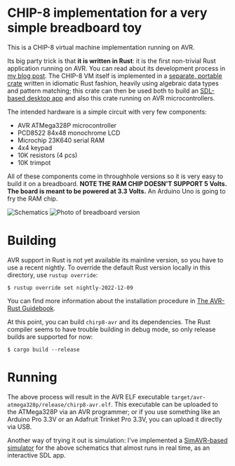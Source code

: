 # CHIP-8 implementation for a very simple breadboard toy

This is a CHIP-8 virtual machine implementation running on AVR. 

Its big party trick is that **it is written in Rust**: it is the first
non-trivial Rust application running on AVR. You can read about its
development process in [my blog post][blog]. The CHIP-8 VM itself is
implemented in a [separate, portable crate][chirp8-engine] written in
idiomatic Rust fashion, heavily using algebraic data types and pattern
matching; this crate can then be used both to build
an [SDL-based desktop app][chirp8-sdl] and also this crate running on
AVR microcontrollers.

The intended hardware is a simple circuit with very few components:

* AVR ATMega328P microcontroller
* PCD8522 84x48 monochrome LCD
* Microchip 23K640 serial RAM
* 4x4 keypad
* 10K resistors (4 pcs)
* 10K trimpot

All of these components come in throughhole versions so it is very
easy to build it on a breadboard. **NOTE THE RAM CHIP DOESN'T SUPPORT
5 Volts. The board is meant to be powered at 3.3 Volts.** An Arduino
Uno is going to fry the RAM chip.

![Schematics](board-schematics.png)
![Photo of breadboard version](https://gergo.erdi.hu/blog/2017-05-12-rust_on_avr__beyond_blinking/chip328.jpg)

# Building

AVR support in Rust is not yet available its mainline version, so you
have to use a recent nightly. To override the default Rust version
locally in this directory, use `rustup override`:

```
$ rustup override set nightly-2022-12-09
```

You can find more information about the installation procedure in
[The AVR-Rust Guidebook](https://book.avr-rust.com/002-installing-the-compiler.html).

At this point, you can build `chirp8-avr` and its
dependencies. The Rust compiler seems to have trouble building in
debug mode, so only release builds are supported for now:

```
$ cargo build --release
```

# Running

The above process will result in the AVR ELF executable
`target/avr-atmega328p/release/chirp8-avr.elf`. This executable can be
uploaded to the ATMega328P via an AVR programmer; or if you use
something like an Arduino Pro 3.3V or an Adafruit Trinket Pro 3.3V,
you can upload it directly via USB.

Another way of trying it out is simulation: I've implemented
a [SimAVR-based simulator][simavr] for the above schematics that
almost runs in real time, as an interactive SDL app.


[blog]: https://gergo.erdi.hu/blog/2017-05-12-rust_on_avr__beyond_blinking/
[chirp8-engine]: https://github.com/gergoerdi/chirp8-engine
[chirp8-sdl]: https://github.com/gergoerdi/chirp8-sdl
[xargo-rustup]: https://github.com/japaric/xargo/issues/138
[simavr]: https://github.com/gergoerdi/chirp8-avr-simulator

